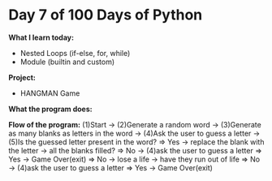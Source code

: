 # Day 7 of 100 Days of Python

**What I learn today:**
* Nested Loops (if-else, for, while)
* Module (builtin and custom)

**Project:**
* HANGMAN Game

**What the program does:**


**Flow of the program:**
(1)Start -> (2)Generate a random word -> (3)Generate as many blanks as letters in the word ->
(4)Ask the user to guess a letter -> (5)Is the guessed letter present in the word?
=> Yes -> replace the blank with the letter -> all the blanks filled? 
    => No -> (4)ask the user to guess a letter
    => Yes -> Game Over(exit)
=> No -> lose a life -> have they run out of life
    => No -> (4)ask the user to guess a letter
    => Yes -> Game Over(exit)